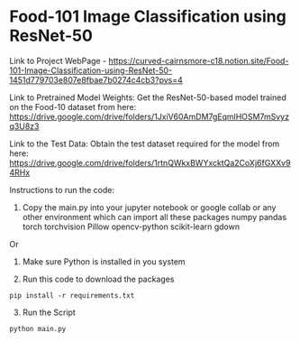 # Food-101 Image Classification using ResNet-50

Link to Project WebPage - https://curved-cairnsmore-c18.notion.site/Food-101-Image-Classification-using-ResNet-50-1451d779703e807e8fbae7b0274c4cb3?pvs=4

Link to Pretrained Model Weights: Get the ResNet-50-based model trained on the Food-10 dataset from here: https://drive.google.com/drive/folders/1JxiV60AmDM7gEqmlHOSM7mSvyzq3U8z3 

Link to the Test Data: Obtain the test dataset required for the model from here: https://drive.google.com/drive/folders/1rtnQWkxBWYxcktQa2CoXj6fGXXv94RHx

Instructions to run the code:

1. Copy the main.py into your jupyter notebook or google collab or any other environment which can import all these packages
numpy
pandas
torch
torchvision
Pillow
opencv-python
scikit-learn
gdown

Or

1. Make sure Python is installed in you system

2. Run this code to download the packages
```
pip install -r requirements.txt
```

3. Run the Script

```
python main.py
```

